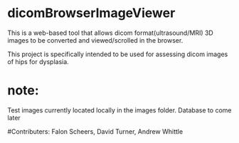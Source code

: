 # dicomBrowserImageViewer
This is a web-based tool that allows dicom format(ultrasound/MRI) 3D images to be converted and viewed/scrolled in the browser. 

This project is specifically intended to be used for assessing dicom images of hips for dysplasia.

# note: 
Test images currently located locally in the images folder. Database to come later

#Contributers:
Falon Scheers, David Turner, Andrew Whittle
